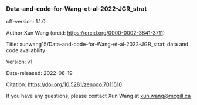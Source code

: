 ### Data-and-code-for-Wang-et-al-2022-JGR_strat

cff-version: 1.1.0

Author:Xun Wang (orcid: https://orcid.org/0000-0002-3841-3711)  

Title: xunwang15/Data-and-code-for-Wang-et-al-2022-JGR_strat: data and code availability

Version: v1

Date-released: 2022-08-19

Citation: https://doi.org/10.5281/zenodo.7011510

If you have any questions, please contact Xun Wang at xun.wang@mcgill.ca
